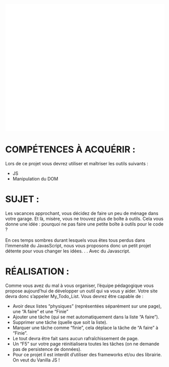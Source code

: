 <div align="center">
	<br>
	<img src="header.svg" width="800" height="400">
	<br>
</div>

<h1>COMPÉTENCES À ACQUÉRIR :</h1>
<p>Lors de ce projet vous devrez utiliser et maîtriser les outils suivants :</p>
<ul>
<li>JS</li>
<li>Manipulation du DOM</li>
</ul>

<!----------------------------------------------------------------------------------------->

<h1>SUJET :</h1>

<p>Les vacances approchant, vous décidez de faire un peu de ménage dans votre garage. Et là, misère, vous
ne trouvez plus de boîte à outils. Cela vous donne une idée : pourquoi ne pas faire une petite boîte à outils
pour le code ?<br><br>En ces temps sombres durant lesquels vous êtes tous perdus dans l’immensité du JavasScript, nous vous
proposons donc un petit projet détente pour vous changer les idées. . . Avec du Javascript.</p>

<!----------------------------------------------------------------------------------------->

<h1>RÉALISATION :</h1>

<p>Comme vous avez du mal à vous organiser, l’équipe pédagogique vous propose aujourd’hui de développer un outil qui va vous y aider. Votre site devra donc s’appeler My_Todo_List. Vous devrez être capable de :</p>

<ul>
<li>Avoir deux listes “physiques” (représentées séparément sur une page), une “A faire” et une “Finie”</li>
<li>Ajouter une tâche (qui se met automatiquement dans la liste “A faire”).</li>
<li>Supprimer une tâche (quelle que soit la liste).</li>
<li>Marquer une tâche comme “finie”, cela déplace la tâche de “A faire” à “Finie”.</li>
<li>Le tout devra être fait sans aucun rafraîchissement de page.</li>
<li>Un “F5” sur votre page réinitialisera toutes les tâches (on ne demande pas de persistence de données).</li>
<li>Pour ce projet il est interdit d’utiliser des frameworks et/ou des librairie. On veut du Vanilla JS !</li>
</ul>